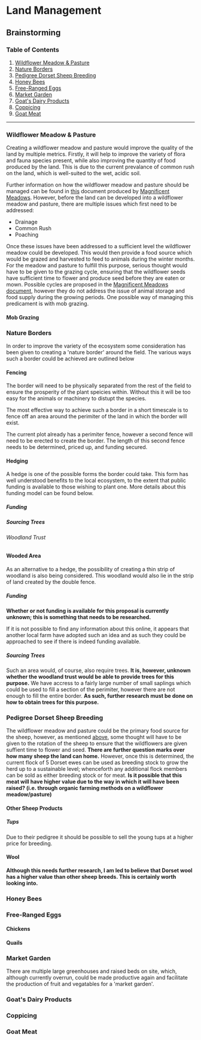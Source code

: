 # Land Management
## Brainstorming
### Table of Contents
1. [Wildflower Meadow & Pasture](#wildflower-meadow--pasture)
2. [Nature Borders](#nature-boarders)
3. [Pedigree Dorset Sheep Breeding](#Pedigree-Dorset-Sheep-Breeding)
4. [Honey Bees](#honey-bees)
5. [Free-Ranged Eggs](#free-ranged-eggs)
6. [Market Garden](#market-garden)
7. [Goat's Dairy Products](#Goat's-Dairy-Products)
8. [Coppicing](#coppicing)
9. [Goat Meat](#goat-meat)

---

### Wildflower Meadow & Pasture
Creating a wildflower meadow and pasture would improve the quality of the land by multiple metrics. Firstly, it will help to improve the variety of flora and fauna species present, while also improving the quantity of food produced by the land. This is due to the current prevalance of common rush on the land, which is well-suited to the wet, acidic soil.

Further information on how the wildflower meadow and pasture should be managed can be found in [this](magnificnet-meadows--hay_meadow_and_pasture_management.pdf) document produced by [Magnificent Meadows](http://www.magnificentmeadows.org.uk/). However, before the land can be developed into a wildflower meadow and pasture, there are multiple issues which first need to be addressed:
+ Drainage
+ Common Rush
+ Poaching

Once these issues have been addressed to a sufficient level the wildflower meadow could be developed. This would then provide a food source which would be grazed and harvested to feed to animals during the winter months. For the meadow and pasture to fulfill this purpose, serious thought would have to be given to the grazing cycle, ensuring that the wildflower seeds have sufficient time to flower and produce seed before they are eaten or mown. Possible cycles are proposed in the [Magnificent Meadows document](magnificnet-meadows--hay_meadow_and_pasture_management.pdf), however they do not address the issue of animal storage and food supply during the growing periods. One possible way of managing this predicament is with mob grazing.
#### Mob Grazing

### Nature Borders
In order to improve the variety of the ecosystem some consideration has been given to creating a 'nature border' around the field. The various ways such a border could be achieved are outlined below 
#### Fencing
The border will need to be physically separated from the rest of the field to ensure the prosperity of the plant speicies within. Without this it will be too easy for the animals or machinery to distupt the species.

The most effective way to achieve such a border in a short timescale is to fence off an area around the perimiter of the land in which the border will exist.

The current plot already has a perimiter fence, however a second fence will need to be erected to create the border. The length of this second fence needs to be determined, priced up, and funding secured.
#### Hedging
A hedge is one of the possible forms the border could take. This form has well understood benefits to the local ecosystem, to the extent that public funding is available to those wishing to plant one. More details about this funding model can be found below.
##### Funding
##### Sourcing Trees
###### Woodland Trust
#### Wooded Area
As an alternative to a hedge, the possibility of creating a thin strip of woodland is also being considered. This woodland would also lie in the strip of land created by the double fence.
##### Funding
**Whether or not funding is available for this proposal is currently unknown; this is something that needs to be researched.**

If it is not possible to find any information about this online, it appears that another local farm have adopted such an idea and as such they could be approached to see if there is indeed funding available.
##### Sourcing Trees
Such an area would, of course, also require trees. **It is, however, unknown whether the woodland trust would be able to provide trees for this purpose.** We have accress to a fairly large number of small saplings which could be used to fill a section of the perimiter, however there are not enough to fill the entire border. **As such, further research must be done on how to obtain trees for this purpose.**
### Pedigree Dorset Sheep Breeding
The wildflower meadow and pasture could be the primary food source for the sheep, however, as mentioned [above](#Wildflower-Meadow--Pasture), some thought will have to be given to the rotation of the sheep to ensure that the wildflowers are given suffient time to flower and seed. **There are further question marks over how many sheep the land can home.** However, once this is determined, the current flock of 5 Dorset ewes can be used as breeding stock to grow the herd up to a sustainable level; whenceforth any additional flock members can be sold as either breeding stock or for meat. **Is it possible that this meat will have higher value due to the way in which it will have been raised? (i.e. through organic farming methods on a wildflower meadow/pasture)**
#### Other Sheep Products
##### Tups
Due to their pedigree it should be possible to sell the young tups at a higher price for breeding.
#### Wool
**Although this needs further research, I am led to believe that Dorset wool has a higher value than other sheep breeds. This is certainly worth looking into.**

### Honey Bees


### Free-Ranged Eggs
#### Chickens
#### Quails


### Market Garden
There are multiple large greenhouses and raised beds on site, which, although currently overrun, could be made productive again and facilitate the production of fruit and vegatables for a 'market garden'.

### Goat's Dairy Products


### Coppicing


### Goat Meat